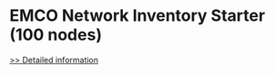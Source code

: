 # EMCO Network Inventory Starter (100 nodes)
[>> Detailed information](https://secure.shareit.com/shareit/product.html?productid=300281091&affiliateid=200057808)